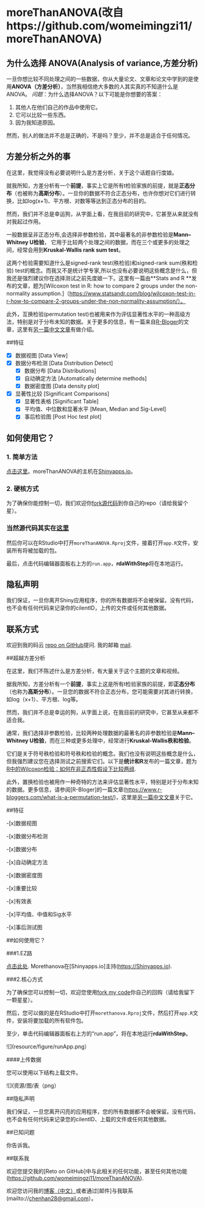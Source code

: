 # moreThanANOVA(改自https://github.com/womeimingzi11/moreThanANOVA)

## 为什么选择 ANOVA(Analysis of variance,方差分析)
一旦你想比较不同处理之间的一些数据，你从大量论文、文章和论文中学到的是使用**ANOVA（方差分析）**，当然我相信绝大多数的人其实真的不知道什么是 ANOVA。
*问题*：为什么选择ANOVA？以下可能是你想要的答案：

1. 其他人在他们自己的作品中使用它。
2. 它可以比较一些东西。
3. 因为我知道原因。

然而，别人的做法并不总是正确的，不是吗？至少，并不总是适合于任何情况。

## 方差分析之外的事
在这里，我觉得没有必要说明什么是方差分析，关于这个话题自行度娘。

就我所知，方差分析有一个**前提**，事实上它是所有t检验家族的前提，就是**正态分布**（也被称为**高斯分布**）。一旦你的数据不符合正态分布，也许你想对它们进行转换，比如log(x+1)、平方根、对数等等达到正态分布的目的。

然而，我们并不总是幸运狗，从字面上看，在我目前的研究中，它甚至从来就没有对我起过作用。

一般数据呈非正态分布,会选择非参数检验，其中最著名的非参数检验是**Mann–Whitney U检验**， 它用于比较两个处理之间的数据，而在三个或更多的处理之间，经常会用到**Kruskal-Wallis rank sum test**。

这两个检验需要知道什么是signed-rank test(秩检验)和signed-rank sum(秩和检验) test的概念。而我又不是统计学专家,所以也没有必要说明这些概念是什么，但我还是强烈建议你在选择测试之前先度娘一下。这里有一篇由**Stats and R **发布的文章，题为[Wilcoxon test in R: how to compare 2 groups under the non-normality assumption.]（https://www.statsandr.com/blog/wilcoxon-test-in-r-how-to-compare-2-groups-under-the-non-normality-assumption/）。

此外，互换检验(permutation test)也被用来作为评估显著性水平的一种高级方法，特别是对于分布未知的数据。关于更多的信息，有一篇来自[R-Bloger](https://www.r-bloggers.com/what-is-a-permutation-test/)的文章，这里有[另一篇中文文章](https://www.r-bloggers.com/what-is-a-permutation-test/)有做介绍。


##特征
- [x] 数据视图 [Data View]
- [x] 数据分布检测 [Data Distribution Detect]
  - [x] 数据分布 [Data Distributions]
  - [x] 自动确定方法 [Automatically determine methods]
  - [x] 数据密度图 [Data density plot]
- [x] 显著性比较 [Significant Comparisons]
  - [x] 显著性表格 [Significant Table]
  - [x] 平均值、中位数和显著水平 [Mean, Median and Sig-Level]
  - [x] 事后检验图 [Post Hoc test plot]

## 如何使用它？

### 1. 简单方法
[点击这里](https://hanchen.shinyapps.io/moreThanANOVA/)。moreThanANOVA的主机在[Shinyapps.io](https://Shinyapps.io)。

### 2. 硬核方式
为了确保你能控制一切，我们欢迎你[fork源代码](https://gitee.com/swcyo/moreThanANOVA/fork)到你自己的repo（请给我留个星）。 

### 当然源代码其实在[这里](https://github.com/womeimingzi11/moreThanANOVA)

然后你可以在RStudio中打开`moreThanANOVA.Rproj`文件，接着打开`app.R`文件，安装所有将被加载的包。

最后，点击代码编辑器面板右上方的`run.app`，**rdaWithStep**将在本地运行。



## 隐私声明
我们保证，一旦你离开Shiny应用程序，你的所有数据将不会被保留。没有代码，也不会有任何代码来记录你的cilentID，上传的文件或任何其他数据。

## 联系方式
欢迎到我的码云 [repo on GitHub](https://gitee.com/swcyo/moreThanANOVA)提问.
我的邮箱 [mail](mailto://swcyo@126.com).



##超越方差分析

在这里，我们不陈述什么是方差分析，有大量关于这个主题的文章和视频。

据我所知，方差分析有一个**前提**，事实上这是所有t检验家族的前提，即**正态分布**（也称为**高斯分布**）。一旦您的数据不符合正态分布，您可能需要对其进行转换，如log（x+1）、平方根、log等。

然而，我们并不总是幸运的狗，从字面上说，在我目前的研究中，它甚至从来都不适合我。

通常，我们选择非参数检验，比较两种处理数据的最著名的非参数检验是**Mann–Whitney U检验**，而在三种或更多处理中，经常进行**Kruskal-Wallis秩和检验**。

它们是关于符号秩检验和符号秩和检验的概念。我们也没有说明这些概念是什么，但我强烈建议您在选择测试之前搜索它们。以下是**统计和R**发布的一篇文章，题为[R中的Wilcoxon检验：如何在非正态性假设下比较两组](https://www.statsandr.com/blog/wilcoxon-test-in-r-how-to-compare-2-groups-under-the-non-normality-assumption/).

此外，置换检验也被用作一种奇特的方法来评估显著性水平，特别是对于分布未知的数据。更多信息，请参阅[R-Bloger]的一篇文章(https://www.r-bloggers.com/what-is-a-permutation-test/)，这里是[另一篇中文文章](https://www.r-bloggers.com/what-is-a-permutation-test/)关于它。

##特征

-[x]数据视图

-[x]数据分布检测

-[x]数据分布

-[x]自动确定方法

-[x]数据密度图

-[x]重要比较

-[x]有效表

-[x]平均值、中值和Sig水平

-[x]事后测试图

##如何使用它？

###1.EZ路

[点击此处](https://hanchen.shinyapps.io/moreThanANOVA/). Morethanova在[Shinyapps.io]主持(https://Shinyapps.io).

###2.核心方式

为了确保您可以控制一切，欢迎您使用[fork my code](https://github.com/womeimingzi11/moreThanANOVA/fork)你自己的回购（请给我留下一颗星星）。

然后，您可以做的是在RStudio中打开`morethanova.Rproj`文件，然后打开`app.R`文件，安装将要加载的所有软件包。

至少，单击代码编辑器面板右上方的“run.app”，将在本地运行**rdaWithStep**。

![](resource/figure/runApp.png）

####上传数据

您可以使用以下结构上载文件。

![](资源/图/表（png）

##隐私声明

我们保证，一旦您离开闪亮的应用程序，您的所有数据都不会被保留。没有代码，也不会有任何代码来记录您的cilentID、上载的文件或任何其他数据。

##已知问题

你告诉我。

##联系我

欢迎您提交我的[Reto on GitHub]中与此相关的任何功能，甚至任何其他功能(https://github.com/womeimingzi11/moreThanANOVA).

欢迎您访问我的[博客（中文）](https://womeimingzi11.github.io)或者通过[邮件]与我联系(mailto://chenhan28@gmail.com）。
